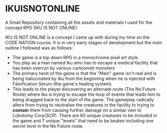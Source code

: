 # IKUISNOTONLINE
A Small Repository containing all the assets and materials I used for the concept RPG (IKU IS NOT ONLINE)

IKU IS NOT ONLINE is a concept I came up with during my time on the CODE NATION course. It is in very early stages of development but the main outline I followed was as follows:
-  The game is a top down RPG in a monochrome pixel art style
-  You play as a man named Iku who has to escape a medical facility that has been overrun by various cartoonish monsters
-  The primary twist of the game is that the "Main" game isn't real and is being hallucinated by Iku from the beginning when he is injected with Falsification Serum (the game's healing system)
-  This leads to the player discovering an alternate route (The No Future Route) where Iku is trying to escape the loop of events that leads him to being dragged back to the start of the game. The gameplay radically alters from trying to neutralise the creatures in the facility to trying to **contain** them from causing further damage (in a similar vein to Lobotomy Corp/SCP). There are 60 unique creatures to be included in the game and 7 unique "levels" that need to be beaten including one secret level in the No Future route.
